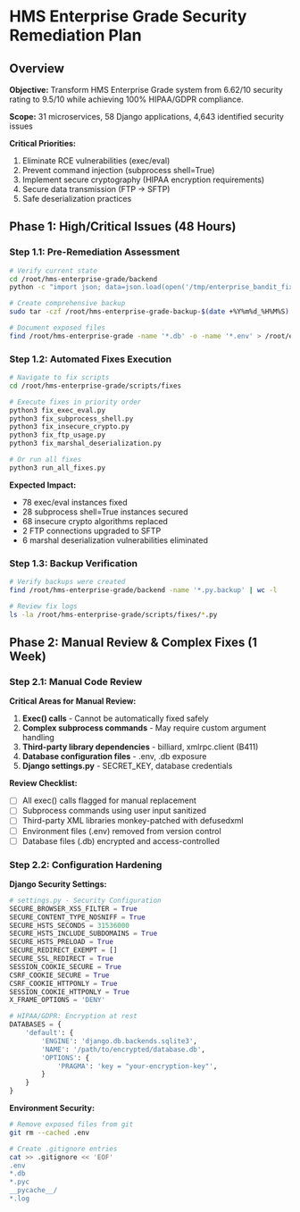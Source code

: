 # HMS Enterprise Grade Security Remediation Plan

## Overview

**Objective:** Transform HMS Enterprise Grade system from 6.62/10 security rating to 9.5/10 while achieving 100% HIPAA/GDPR compliance.

**Scope:** 31 microservices, 58 Django applications, 4,643 identified security issues

**Critical Priorities:**
1. Eliminate RCE vulnerabilities (exec/eval)
2. Prevent command injection (subprocess shell=True)
3. Implement secure cryptography (HIPAA encryption requirements)
4. Secure data transmission (FTP → SFTP)
5. Safe deserialization practices

## Phase 1: High/Critical Issues (48 Hours)

### Step 1.1: Pre-Remediation Assessment
```bash
# Verify current state
cd /root/hms-enterprise-grade/backend
python -c "import json; data=json.load(open('/tmp/enterprise_bandit_fixed.json')); print('Baseline issues:', len(data['results']))"

# Create comprehensive backup
sudo tar -czf /root/hms-enterprise-grade-backup-$(date +%Y%m%d_%H%M%S).tar.gz /root/hms-enterprise-grade/

# Document exposed files
find /root/hms-enterprise-grade -name '*.db' -o -name '*.env' > /root/exposed_files.txt
```

### Step 1.2: Automated Fixes Execution
```bash
# Navigate to fix scripts
cd /root/hms-enterprise-grade/scripts/fixes

# Execute fixes in priority order
python3 fix_exec_eval.py
python3 fix_subprocess_shell.py
python3 fix_insecure_crypto.py
python3 fix_ftp_usage.py
python3 fix_marshal_deserialization.py

# Or run all fixes
python3 run_all_fixes.py
```

**Expected Impact:**
- 78 exec/eval instances fixed
- 28 subprocess shell=True instances secured
- 68 insecure crypto algorithms replaced
- 2 FTP connections upgraded to SFTP
- 6 marshal deserialization vulnerabilities eliminated

### Step 1.3: Backup Verification
```bash
# Verify backups were created
find /root/hms-enterprise-grade/backend -name '*.py.backup' | wc -l

# Review fix logs
ls -la /root/hms-enterprise-grade/scripts/fixes/*.py
```

## Phase 2: Manual Review & Complex Fixes (1 Week)

### Step 2.1: Manual Code Review

**Critical Areas for Manual Review:**
1. **Exec() calls** - Cannot be automatically fixed safely
2. **Complex subprocess commands** - May require custom argument handling
3. **Third-party library dependencies** - billiard, xmlrpc.client (B411)
4. **Database configuration files** - .env, .db exposure
5. **Django settings.py** - SECRET_KEY, database credentials

**Review Checklist:**
- [ ] All exec() calls flagged for manual replacement
- [ ] Subprocess commands using user input sanitized
- [ ] Third-party XML libraries monkey-patched with defusedxml
- [ ] Environment files (.env) removed from version control
- [ ] Database files (.db) encrypted and access-controlled

### Step 2.2: Configuration Hardening

**Django Security Settings:**
```python
# settings.py - Security Configuration
SECURE_BROWSER_XSS_FILTER = True
SECURE_CONTENT_TYPE_NOSNIFF = True
SECURE_HSTS_SECONDS = 31536000
SECURE_HSTS_INCLUDE_SUBDOMAINS = True
SECURE_HSTS_PRELOAD = True
SECURE_REDIRECT_EXEMPT = []
SECURE_SSL_REDIRECT = True
SESSION_COOKIE_SECURE = True
CSRF_COOKIE_SECURE = True
CSRF_COOKIE_HTTPONLY = True
SESSION_COOKIE_HTTPONLY = True
X_FRAME_OPTIONS = 'DENY'

# HIPAA/GDPR: Encryption at rest
DATABASES = {
    'default': {
        'ENGINE': 'django.db.backends.sqlite3',
        'NAME': '/path/to/encrypted/database.db',
        'OPTIONS': {
            'PRAGMA': 'key = "your-encryption-key"',
        }
    }
}
```

**Environment Security:**
```bash
# Remove exposed files from git
git rm --cached .env

# Create .gitignore entries
cat >> .gitignore << 'EOF'
.env
*.db
*.pyc
__pycache__/
*.log
